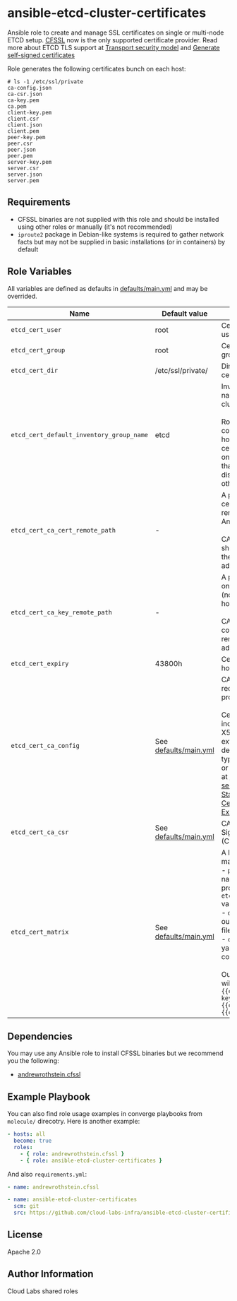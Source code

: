 ansible-etcd-cluster-certificates
=========

Ansible role to create and manage SSL certificates on single or multi-node ETCD setup. [CFSSL](https://github.com/cloudflare/cfssl) now is the only supported certificate provider. Read more about ETCD TLS support at [Transport security model](https://etcd.io/docs/v3.5/op-guide/security/) and [Generate self-signed certificates](https://github.com/coreos/docs/blob/master/os/generate-self-signed-certificates.md)

Role generates the following certificates bunch on each host:

```text
# ls -1 /etc/ssl/private
ca-config.json
ca-csr.json
ca-key.pem
ca.pem
client-key.pem
client.csr
client.json
client.pem
peer-key.pem
peer.csr
peer.json
peer.pem
server-key.pem
server.csr
server.json
server.pem
``` 

Requirements
------------

- CFSSL binaries are not supplied with this role and should be installed using other roles or manually (it's not recommended)
- `iproute2` package in Debian-like systems is required to gather network facts but may not be supplied in basic installations (or in containers) by default

Role Variables
--------------

All variables are defined as defaults in [defaults/main.yml](defaults/main.yml) and may be overrided.

| Name           | Default value | Description                        |
| -------------- | ------------- | -----------------------------------|
|`etcd_cert_user`|root|Certificate owner user|
|`etcd_cert_group`|root|Certificate owner group|
|`etcd_cert_dir`|/etc/ssl/private/|Directory to store certificates|
|`etcd_cert_default_inventory_group_name`|etcd|Inventory group name of ETCD cluster hosts.<br/><br/>Role contains complicated logic how to generate CA certificate pair only on the first node of that group and then distribute key pair to other hosts |
|`etcd_cert_ca_cert_remote_path`|-|A path to the CA certificate on the remote node (not in Ansible play host).<br/><br/>CA certificate should be copied to the remote node in advance|
|`etcd_cert_ca_key_remote_path`|-|A path to the CA key on the remote node (not in Ansible play host).<br/><br/>CA key should be copied to the remote node in advance|
|`etcd_cert_expiry`|43800h|Certificate expiry in hours|
|`etcd_cert_ca_config`|See [defaults/main.yml](defaults/main.yml)|CA config with all required certificate profiles.<br><br>Certificates should include appropriate X509v3 certificate extentions depending on usage type (client, server or peer). Read more at [Transport security model](https://etcd.io/docs/v3.5/op-guide/security/) and [Standard X.509 v3 Certificate Extension Reference](https://access.redhat.com/documentation/ru-ru/red_hat_certificate_system/9/html/administration_guide/standard_x.509_v3_certificate_extensions#Standard_X.509_v3_Certificate_Extensions-extKeyUsage) |
|`etcd_cert_ca_csr`|See [defaults/main.yml](defaults/main.yml)|CA Certificate Signing Request (CSR)|
|`etcd_cert_matrix`|See [defaults/main.yml](defaults/main.yml)|A list with three mandatory fields:<br/>- `profile_name` - name of certificate profile from `etcd_cert_ca_config` variable<br/>- `output_name` - output certificate file names<br/>- `csr` - a SCR in yaml format, will be converted in json<br/><br/>Output file names will be the following:<br>`{{output_name}}-key.pem`<br>`{{output_name}}.csr`<br>`{{output_name}}.pem`|

Dependencies
------------

You may use any Ansible role to install CFSSL binaries but we recommend you the following:

- [andrewrothstein.cfssl](https://galaxy.ansible.com/andrewrothstein/cfssl)

Example Playbook
----------------

You can also find role usage examples in converge playbooks from `molecule/` direcotry. Here is another example:

```yaml
- hosts: all
  become: true
  roles:
    - { role: andrewrothstein.cfssl }
    - { role: ansible-etcd-cluster-certificates }
```

And also `requirements.yml`:

```yaml
- name: andrewrothstein.cfssl

- name: ansible-etcd-cluster-certificates
  scm: git
  src: https://github.com/cloud-labs-infra/ansible-etcd-cluster-certificates.git
```

License
-------

Apache 2.0

Author Information
------------------

Cloud Labs shared roles
